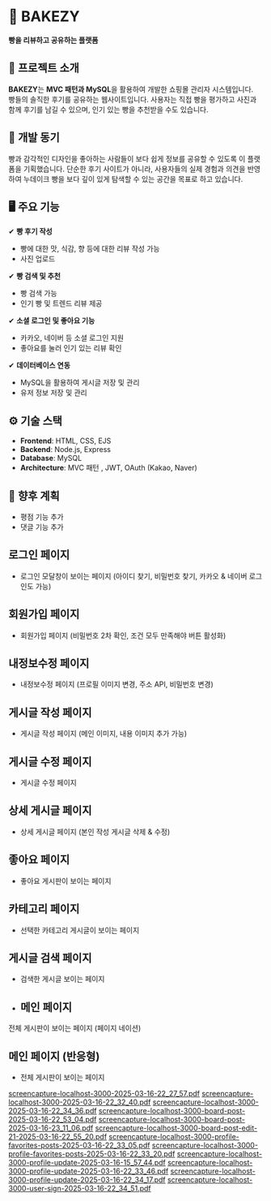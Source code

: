 # 🥐 BAKEZY

**빵을 리뷰하고 공유하는 플랫폼**  

## 🚀 프로젝트 소개  
**BAKEZY**는 **MVC 패턴과 MySQL**을 활용하여 개발한 쇼핑몰 관리자 시스템입니다.  
빵들의 솔직한 후기를 공유하는 웹사이트입니다. 
사용자는 직접 빵을 평가하고 사진과 함께 후기를 남길 수 있으며, 인기 있는 빵을 추천받을 수도 있습니다.

## 🎯 개발 동기  
빵과 감각적인 디자인을 좋아하는 사람들이 보다 쉽게 정보를 공유할 수 있도록 이 플랫폼을 기획했습니다. 
단순한 후기 사이트가 아니라, 사용자들의 실제 경험과 의견을 반영하여 누데이크 빵을 보다 깊이 있게 탐색할 수 있는 공간을 목표로 하고 있습니다.

## 🖥️ 주요 기능  
✔ **빵 후기 작성**  
- 빵에 대한 맛, 식감, 향 등에 대한 리뷰 작성 가능
- 사진 업로드

✔ **빵 검색 및 추천**  
- 빵 검색 가능
- 인기 빵 및 트렌드 리뷰 제공 

✔ **소셜 로그인 및 좋아요 기능**  
- 카카오, 네이버 등 소셜 로그인 지원
- 좋아요를 눌러 인기 있는 리뷰 확인

✔ **데이터베이스 연동**  
- MySQL을 활용하여 게시글 저장 및 관리  
- 유저 정보 저장 및 관리

## ⚙️ 기술 스택  
- **Frontend**: HTML, CSS, EJS  
- **Backend**: Node.js, Express  
- **Database**: MySQL  
- **Architecture**: MVC 패턴 , JWT, OAuth (Kakao, Naver) 

## 📌 향후 계획  
- 평점 기능 추가  
- 댓글 기능 추가  

## 로그인 페이지 ##
- 로그인 모달창이 보이는 페이지 (아이디 찾기, 비밀번호 찾기, 카카오 & 네이버 로그인도 가능)
## 회원가입 페이지 ##
- 회원가입 페이지 (비밀번호 2차 확인,  조건 모두 만족해야 버튼 활성화)
## 내정보수정 페이지 ##
- 내정보수정 페이지 (프로필 이미지 변경, 주소 API, 비밀번호 변경)
## 게시글 작성 페이지 ##
- 게시글 작성 페이지 (메인 이미지, 내용 이미지 추가 가능)
## 게시글 수정 페이지 ##
- 게시글 수정 페이지
## 상세 게시글 페이지 ##
- 상세 게시글 페이지 (본인 작성 게시글 삭제 & 수정)
## 좋아요 페이지 ##
- 좋아요 게시판이 보이는 페이지
## 카테고리 페이지 ##
- 선택한 카테고리 게시글이 보이는 페이지
## 게시글 검색 페이지 ##
- 검색한 게시글 보이는 페이지
- ## 메인 페이지 ##
전체 게시판이 보이는 페이지 (페이지 네이션)
## 메인 페이지 (반응형) ##
- 전체 게시판이 보이는 페이지


[screencapture-localhost-3000-2025-03-16-22_27_57.pdf](https://github.com/user-attachments/files/19272385/screencapture-localhost-3000-2025-03-16-22_27_57.pdf)
[screencapture-localhost-3000-2025-03-16-22_32_40.pdf](https://github.com/user-attachments/files/19272389/screencapture-localhost-3000-2025-03-16-22_32_40.pdf)
[screencapture-localhost-3000-2025-03-16-22_34_36.pdf](https://github.com/user-attachments/files/19272384/screencapture-localhost-3000-2025-03-16-22_34_36.pdf)
[screencapture-localhost-3000-board-post-2025-03-16-22_53_04.pdf](https://github.com/user-attachments/files/19272380/screencapture-localhost-3000-board-post-2025-03-16-22_53_04.pdf)
[screencapture-localhost-3000-board-post-2025-03-16-23_11_06.pdf](https://github.com/user-attachments/files/19272388/screencapture-localhost-3000-board-post-2025-03-16-23_11_06.pdf)
[screencapture-localhost-3000-board-post-edit-21-2025-03-16-22_55_20.pdf](https://github.com/user-attachments/files/19272382/screencapture-localhost-3000-board-post-edit-21-2025-03-16-22_55_20.pdf)
[screencapture-localhost-3000-profile-favorites-posts-2025-03-16-22_33_05.pdf](https://github.com/user-attachments/files/19272379/screencapture-localhost-3000-profile-favorites-posts-2025-03-16-22_33_05.pdf)
[screencapture-localhost-3000-profile-favorites-posts-2025-03-16-22_33_20.pdf](https://github.com/user-attachments/files/19272390/screencapture-localhost-3000-profile-favorites-posts-2025-03-16-22_33_20.pdf)
[screencapture-localhost-3000-profile-update-2025-03-16-15_57_44.pdf](https://github.com/user-attachments/files/19272381/screencapture-localhost-3000-profile-update-2025-03-16-15_57_44.pdf)
[screencapture-localhost-3000-profile-update-2025-03-16-22_33_46.pdf](https://github.com/user-attachments/files/19272387/screencapture-localhost-3000-profile-update-2025-03-16-22_33_46.pdf)
[screencapture-localhost-3000-profile-update-2025-03-16-22_34_17.pdf](https://github.com/user-attachments/files/19272383/screencapture-localhost-3000-profile-update-2025-03-16-22_34_17.pdf)
[screencapture-localhost-3000-user-sign-2025-03-16-22_34_51.pdf](https://github.com/user-attachments/files/19272386/screencapture-localhost-3000-user-sign-2025-03-16-22_34_51.pdf)
